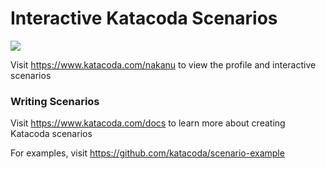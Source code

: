# Interactive Katacoda Scenarios

[![](http://shields.katacoda.com/katacoda/nakanu/count.svg)](https://www.katacoda.com/nakanu "Get your profile on Katacoda.com")

Visit https://www.katacoda.com/nakanu to view the profile and interactive scenarios

### Writing Scenarios
Visit https://www.katacoda.com/docs to learn more about creating Katacoda scenarios

For examples, visit https://github.com/katacoda/scenario-example
